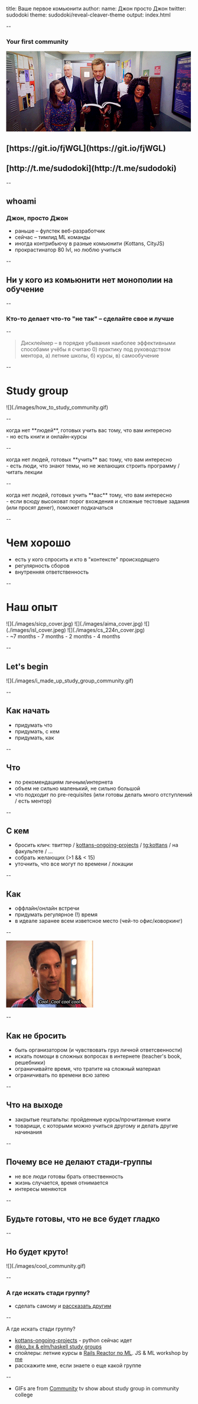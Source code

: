 title: Ваше первое комьюнити
author:
  name: Джон просто Джон
  twitter: sudodoki
theme: sudodoki/reveal-cleaver-theme
output: index.html

--

<style type="text/css">
  .no-uppercase a {
    text-transform: none;
  }
  .plain-image img {
    background: transparent!important;
    border: none!important;
  }
  .scale-img img {
    max-height: 250px;
    min-height: 250px;
  }
  .half {
    width: 50%;
    float: left;
  }
  .semi-header strong {
    font-size: 130% !important;
  }
</style>
### Your first community
![](images/title_community.gif)
<div class="no-uppercase">
<h2>[https://git.io/fjWGL](https://git.io/fjWGL)</h2>
<h2>[http://t.me/sudodoki](http://t.me/sudodoki)</h2>
</div>

--

## whoami
### Джон, просто Джон
- раньше – фулстек веб-разработчик
- сейчас – тимлид ML команды
- иногда контрибьючу в разные комьюнити (Kottans, CityJS)
- прокрастинатор 80 lvl, но люблю учиться

--

## Ни у кого из комьюнити нет монополии на обучение

--

### Кто-то делает что-то "не так" – сделайте свое и лучше

--

> Дисклеймер – в порядке убывания наиболее эффективными способами учёбы я считаю 0) практику под руководством ментора, а) летние школы, б) курсы, в) самообучение

--

# Study group
<div class="plain-image">
![](./images/how_to_study_community.gif)
</div>

--

<div class="semi-header">
когда нет **людей**, готовых учить вас тому, что вам интересно
</div>
- но есть книги и онлайн-курсы

--

<div class="semi-header">
когда нет людей, готовых **учить** вас тому, что вам интересно
</div>
- есть люди, что знают темы, но не желающих строить программу / читать лекции

--
<div class="semi-header">
когда нет людей, готовых учить **вас** тому, что вам интересно
</div>
- если всюду высоковат порог вхождения и сложные тестовые задания (или просят денег), поможет подкачаться

--

# Чем хорошо
- есть у кого спросить и кто в "контексте" происходящего
- регулярность сборов
- внутренняя ответственность 

--

# Наш опыт
<div class="plain-image scale-img">
![](./images/sicp_cover.jpg)
![](./images/aima_cover.jpg)
![](./images/isl_cover.jpeg)
![](./images/cs_224n_cover.jpg)
</div>
<div class="reveal fragment">
- ~7 months
- 7 months
- 2 months
- 4 months
</div>

--

## Let's begin
<div class="plain-image">
![](./images/i_made_up_study_group_community.gif)
</div>

--

## Как начать
- придумать что
- придумать, с кем
- придумать, как

--

## Что
- по рекомендациям личным/интернета
- объем не сильно маленький, не сильно большой
- что подходит по pre-requisites (или готовы делать много отступлений / есть ментор)

--

## С кем
- бросить клич: твиттер / [kottans-ongoing-projects](https://github.com/kottans/kottans-ongoing-projects/issues/new) / [tg:kottans](http://t.me/kottans_org) / на факультете / …
- собрать желающих (>1 && < 15)
- уточнить, что все могут по времени / локации

--

## Как 
- оффлайн/онлайн встречи
- придумать регулярное (!) время
- в идеале заранее всем изветсное место (чей-то офис/коворкинг)

--

![](./images/cool_cool_community.gif)

--

## Как не бросить
- быть организатором (и чувствовать груз личной ответсвенности)
- искать помощи в сложных вопросах в интернете (teacher's book, решебники)
- ограничивайте время, что тратите на сложный материал
- ограничивать по времени всю затею

--

## Что на выходе
- закрытые гештальты: пройденные курсы/прочитанные книги
- товарищи, с которыми можно учиться другому и делать другие начинания

--

## Почему все не делают стади-группы
- не все люди готовы брать отвественность
- жизнь случается, время отнимается
- интересы меняются

--

## Будьте готовы, что не все будет гладко

--

## Но будет круто!
<div class='plain-image'>
![](./images/cool_community.gif)
</div>

-- 

### А где искать стади группу?
- сделать самому и [рассказать другим](https://github.com/kottans/kottans-ongoing-projects/issues/new)

--

А где искать стади группу?
- [kottans-ongoing-projects](https://github.com/kottans/kottans-ongoing-projects/issues) - python сейчас идет
- [@ko_bx & elm/haskell study groups](https://twitter.com/ko_bx)
- спойлеры: летние курсы в [Rails Reactor по ML](http://ml-school.railsreactor.com/). JS & ML workshop by [me](https://twitter.com/sudodoki)
- расскажите мне, если знаете о еще какой группе

--

* GIFs are from [Community](https://en.wikipedia.org/w/index.php?title=Community_tv_series) tv show about study group in community college